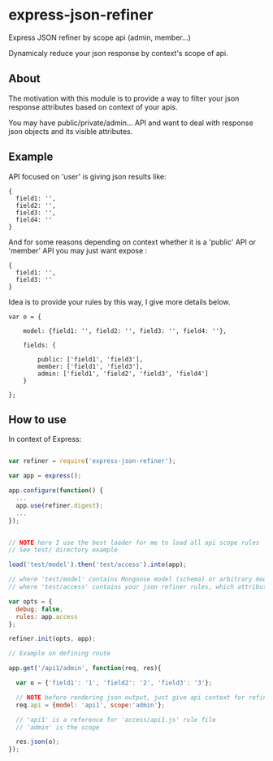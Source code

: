 express-json-refiner
====================

Express JSON refiner by scope api (admin, member...)

Dynamicaly reduce your json response by context's scope of api.

## About

The motivation with this module is to provide a way to filter your json response attributes based on context of your apis.

You may have public/private/admin... API and want to deal with response json objects and its visible attributes.

## Example

API focused on 'user' is giving json results like:

```
{
  field1: '',
  field2: '',
  field3: '',
  field4: ''
}
```

And for some reasons depending on context whether it is a 'public' API or 'member' API you may just want expose :

```
{
  field1: '',
  field3: ''
}
```

Idea is to provide your rules by this way, I give more details below.

```
var o = {

	model: {field1: '', field2: '', field3: '', field4: ''},

	fields: {

		public: ['field1', 'field3'],
        member: ['field1', 'field3'],
        admin: ['field1', 'field2', 'field3', 'field4']
  	}
  
};
```

## How to use

In context of Express:

```javascript

var refiner = require('express-json-refiner');

var app = express();

app.configure(function() {      
  ...
  app.use(refiner.digest);
  ...
});    


// NOTE here I use the best loader for me to load all api scope rules 'express-load' and this one is mandatory to make all working until now ;)
// See test/ directory example

load('test/model').then('test/access').into(app);

// where 'test/model' contains Mongoose model (schema) or arbitrary model
// where 'test/access' contains your json refiner rules, which attributes to keep for each context.

var opts = {
  debug: false,
  rules: app.access
};

refiner.init(opts, app);

// Example on defining route

app.get('/api1/admin', function(req, res){

  var o = {'field1': '1', 'field2': '2', 'field3': '3'};

  // NOTE before rendering json output, just give api context for refiner to apply.
  req.api = {model: 'api1', scope:'admin'};

  // 'api1' is a reference for 'access/api1.js' rule file
  // 'admin' is the scope

  res.json(o);
});

```
